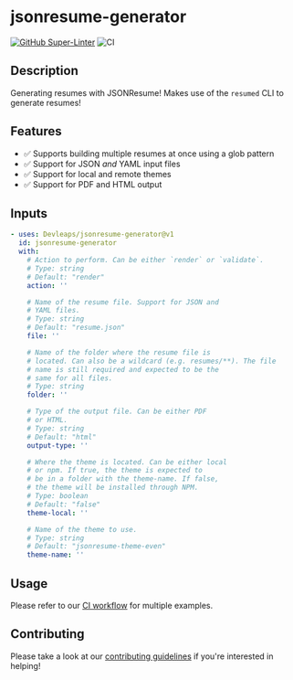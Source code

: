 # jsonresume-generator

[![GitHub Super-Linter](https://github.com/Devleaps/jsonresume-generator/actions/workflows/linter.yml/badge.svg)](https://github.com/super-linter/super-linter)
![CI](https://github.com/Devleaps/jsonresume-generator/actions/workflows/ci.yml/badge.svg)

## Description

Generating resumes with JSONResume! Makes use of the `resumed` CLI to generate resumes!

## Features

- :white_check_mark: Supports building multiple resumes at once using a glob pattern
- :white_check_mark: Support for JSON *and* YAML input files
- :white_check_mark: Support for local and remote themes
- :white_check_mark: Support for PDF and HTML output

## Inputs

<!-- AUTO-DOC-INPUT:START - Do not remove or modify this section -->
```yaml
- uses: Devleaps/jsonresume-generator@v1
  id: jsonresume-generator
  with:
    # Action to perform. Can be either `render` or `validate`.
    # Type: string
    # Default: "render"
    action: ''

    # Name of the resume file. Support for JSON and 
    # YAML files. 
    # Type: string
    # Default: "resume.json"
    file: ''

    # Name of the folder where the resume file is 
    # located. Can also be a wildcard (e.g. resumes/**). The file 
    # name is still required and expected to be the 
    # same for all files. 
    # Type: string
    folder: ''

    # Type of the output file. Can be either PDF 
    # or HTML. 
    # Type: string
    # Default: "html"
    output-type: ''

    # Where the theme is located. Can be either local 
    # or npm. If true, the theme is expected to 
    # be in a folder with the theme-name. If false, 
    # the theme will be installed through NPM. 
    # Type: boolean
    # Default: "false"
    theme-local: ''

    # Name of the theme to use.
    # Type: string
    # Default: "jsonresume-theme-even"
    theme-name: ''

```
<!-- AUTO-DOC-INPUT:END -->


## Usage

Please refer to our [CI workflow](.github/workflows/ci.yml) for multiple examples.

## Contributing

Please take a look at our [contributing guidelines](CONTRIBUTING.md) if you're interested in helping!
